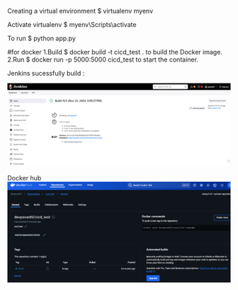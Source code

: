 
Creating a virtual environment
$ virtualenv myenv 

Activate virtualenv
$ myenv\Scripts\activate

To run 
$ python app.py

#for docker
1.Build
$ docker build -t cicd_test . to build the Docker image.
2.Run
$ docker run -p 5000:5000 cicd_test to start the container.

Jenkins sucessfully build : 

![alt text](image.png)

Docker hub 
![alt text](image-1.png)
